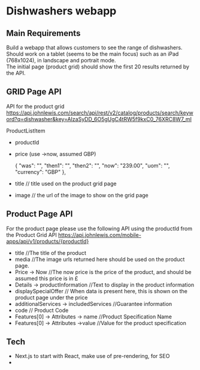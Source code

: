 # Dishwashers webapp
## Main Requirements
Build a webapp that allows customers to see the range of dishwashers.  
Should work on a tablet (seems to be the main focus) such as an iPad (768x1024), in landscape and portrait mode.   
The initial page (product grid) should show the first 20 results returned by the API.  


## GRID Page API
API for the product grid
https://api.johnlewis.com/search/api/rest/v2/catalog/products/search/keyword?q=dishwasher&key=AIzaSyDD_6O5gUgC4tRW5f9kxC0_76XRC8W7_mI

ProductListItem 
- productId
- price (use ->now, assumed GBP)

    {
    "was": "",
    "then1": "", 
    "then2": "",
    "now": "239.00", 
    "uom": "", 
    "currency": "GBP"
   },

- title // title used on the product grid page
- image // the url of the image to show on the grid page
 
## Product Page API
For the product page please use the following API using the productId from the Product Grid API
https://api.johnlewis.com/mobile-apps/api/v1/products/{productId}

- title //The title of the product
- media //The image urls returned here should be used on the product page.
- Price -> Now //The now price is the price of the product, and should be assumed this price is in £
- Details -> productInformation //Text to display in the product information 
- displaySpecialOffer // When data is present here, this is shown on the product page under the price
- additionalServices -> includedServices //Guarantee information
- code // Product Code
- Features[0] -> Attributes -> name //Product Specification Name
- Features[0] -> Attributes ->value //Value for the product specification


## Tech
- Next.js to start with React, make use of pre-rendering, for SEO 
- 


